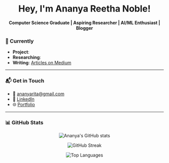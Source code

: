 <h1 align="center"> Hey, I'm Ananya Reetha Noble! </h1>

<p align="center"><strong>Computer Science Graduate | Aspiring Researcher | AI/ML Enthusiast | Blogger</strong></p>


### 🔬 Currently

- **Project**:
- **Researching**: 
- **Writing**: [Articles on Medium](https://arn2908.medium.com)

---

### 📬 Get in Touch

- 📧 [ananyarita@gmail.com](mailto:ananyarita@gmail.com)
- 💼 [LinkedIn](https://linkedin.com/in/ananya298)
- 🌐 [Portfolio](https://ananyarn.github.io)

---

### 📊 GitHub Stats

<p align="center">
  <img src="https://github-readme-stats.vercel.app/api?username=ananyarn&show_icons=true&theme=tokyonight" alt="Ananya's GitHub stats" />
</p>

<p align="center">
  <img src="https://github-readme-streak-stats.herokuapp.com/?user=ananyarn&theme=tokyonight" alt="GitHub Streak" />
</p>

<p align="center">
  <img src="https://github-readme-stats.vercel.app/api/top-langs/?username=ananyarn&layout=compact&theme=tokyonight" alt="Top Languages" />
</p>
<!---
ananyarn/ananyarn is a ✨ special ✨ repository because its `README.md` (this file) appears on your GitHub profile.
You can click the Preview link to take a look at your changes.
--->
